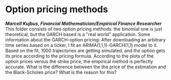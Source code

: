 ﻿# Option pricing methods
*__Marcell Kujbus, Financial Mathematician/Empirical Finance Researcher__*
This folder consists of two option pricing methods: the binomial one is just theoretical, but the GARCH based is a "real world" application.
Some information about the GARCH-option pricing: After downloading an arbitrary time series based on a ticker, I fit an ARIMA(1,1,1)-GARCH(1,1) model to it. Based on the fit, 1000 trajectories are getting simulated, and the option gets its price according to the pricing formula.
According to the plots of the option prices versus the strike price, the empirical method is perfectly accurate.
What is the difference between the the price of the estimation and the Black-Scholes price?
What is the reason for this?
